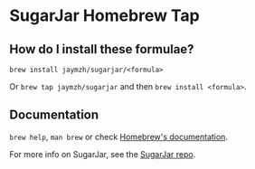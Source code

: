 # SugarJar Homebrew Tap

## How do I install these formulae?

`brew install jaymzh/sugarjar/<formula>`

Or `brew tap jaymzh/sugarjar` and then `brew install <formula>`.

## Documentation

`brew help`, `man brew` or check [Homebrew's documentation](https://docs.brew.sh).

For more info on SugarJar, see the [SugarJar repo](https://github.com/jaymzh/sugarjar).

